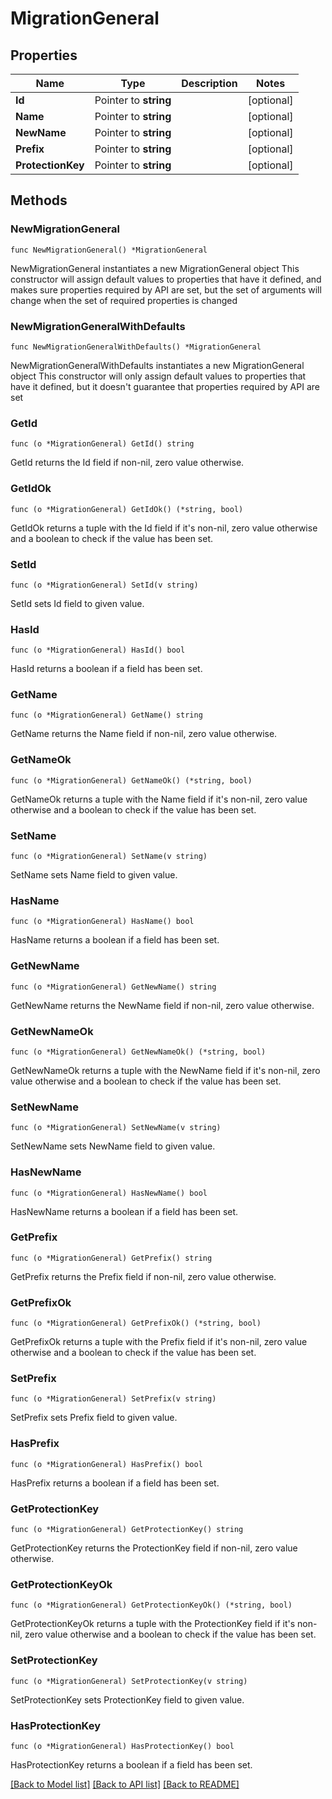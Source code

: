 # MigrationGeneral

## Properties

Name | Type | Description | Notes
------------ | ------------- | ------------- | -------------
**Id** | Pointer to **string** |  | [optional] 
**Name** | Pointer to **string** |  | [optional] 
**NewName** | Pointer to **string** |  | [optional] 
**Prefix** | Pointer to **string** |  | [optional] 
**ProtectionKey** | Pointer to **string** |  | [optional] 

## Methods

### NewMigrationGeneral

`func NewMigrationGeneral() *MigrationGeneral`

NewMigrationGeneral instantiates a new MigrationGeneral object
This constructor will assign default values to properties that have it defined,
and makes sure properties required by API are set, but the set of arguments
will change when the set of required properties is changed

### NewMigrationGeneralWithDefaults

`func NewMigrationGeneralWithDefaults() *MigrationGeneral`

NewMigrationGeneralWithDefaults instantiates a new MigrationGeneral object
This constructor will only assign default values to properties that have it defined,
but it doesn't guarantee that properties required by API are set

### GetId

`func (o *MigrationGeneral) GetId() string`

GetId returns the Id field if non-nil, zero value otherwise.

### GetIdOk

`func (o *MigrationGeneral) GetIdOk() (*string, bool)`

GetIdOk returns a tuple with the Id field if it's non-nil, zero value otherwise
and a boolean to check if the value has been set.

### SetId

`func (o *MigrationGeneral) SetId(v string)`

SetId sets Id field to given value.

### HasId

`func (o *MigrationGeneral) HasId() bool`

HasId returns a boolean if a field has been set.

### GetName

`func (o *MigrationGeneral) GetName() string`

GetName returns the Name field if non-nil, zero value otherwise.

### GetNameOk

`func (o *MigrationGeneral) GetNameOk() (*string, bool)`

GetNameOk returns a tuple with the Name field if it's non-nil, zero value otherwise
and a boolean to check if the value has been set.

### SetName

`func (o *MigrationGeneral) SetName(v string)`

SetName sets Name field to given value.

### HasName

`func (o *MigrationGeneral) HasName() bool`

HasName returns a boolean if a field has been set.

### GetNewName

`func (o *MigrationGeneral) GetNewName() string`

GetNewName returns the NewName field if non-nil, zero value otherwise.

### GetNewNameOk

`func (o *MigrationGeneral) GetNewNameOk() (*string, bool)`

GetNewNameOk returns a tuple with the NewName field if it's non-nil, zero value otherwise
and a boolean to check if the value has been set.

### SetNewName

`func (o *MigrationGeneral) SetNewName(v string)`

SetNewName sets NewName field to given value.

### HasNewName

`func (o *MigrationGeneral) HasNewName() bool`

HasNewName returns a boolean if a field has been set.

### GetPrefix

`func (o *MigrationGeneral) GetPrefix() string`

GetPrefix returns the Prefix field if non-nil, zero value otherwise.

### GetPrefixOk

`func (o *MigrationGeneral) GetPrefixOk() (*string, bool)`

GetPrefixOk returns a tuple with the Prefix field if it's non-nil, zero value otherwise
and a boolean to check if the value has been set.

### SetPrefix

`func (o *MigrationGeneral) SetPrefix(v string)`

SetPrefix sets Prefix field to given value.

### HasPrefix

`func (o *MigrationGeneral) HasPrefix() bool`

HasPrefix returns a boolean if a field has been set.

### GetProtectionKey

`func (o *MigrationGeneral) GetProtectionKey() string`

GetProtectionKey returns the ProtectionKey field if non-nil, zero value otherwise.

### GetProtectionKeyOk

`func (o *MigrationGeneral) GetProtectionKeyOk() (*string, bool)`

GetProtectionKeyOk returns a tuple with the ProtectionKey field if it's non-nil, zero value otherwise
and a boolean to check if the value has been set.

### SetProtectionKey

`func (o *MigrationGeneral) SetProtectionKey(v string)`

SetProtectionKey sets ProtectionKey field to given value.

### HasProtectionKey

`func (o *MigrationGeneral) HasProtectionKey() bool`

HasProtectionKey returns a boolean if a field has been set.


[[Back to Model list]](../README.md#documentation-for-models) [[Back to API list]](../README.md#documentation-for-api-endpoints) [[Back to README]](../README.md)


